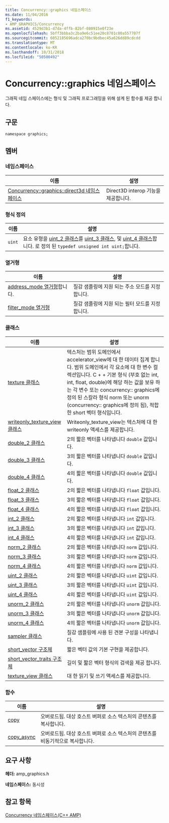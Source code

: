```yaml
---
title: Concurrency::graphics 네임스페이스
ms.date: 11/04/2016
f1_keywords:
- AMP_GRAPHICS/Concurrency
ms.assetid: 4529d3b1-d7da-4ffb-82bf-080915e0f23e
ms.openlocfilehash: 5bff3bbba3c2ba9e6c51ee20c8701c80a557707f
ms.sourcegitcommit: 6052185696adca270bc9bdbec45a626dd89cdcdd
ms.translationtype: MT
ms.contentlocale: ko-KR
ms.lasthandoff: 10/31/2018
ms.locfileid: "50500492"
---
```

# <a name="concurrencygraphics-namespace"></a>Concurrency::graphics 네임스페이스

그래픽 네임 스페이스에는 형식 및 그래픽 프로그래밍을 위해 설계 된 함수를 제공 합니다.

## <a name="syntax"></a>구문

```
namespace graphics;
```

## <a name="members"></a>멤버

### <a name="namespaces"></a>네임스페이스

|이름|설명|
|----------|-----------------|
|[Concurrency::graphics::direct3d 네임스페이스](concurrency-graphics-direct3d-namespace.md)|Direct3D interop 기능을 제공합니다.|

### <a name="typedefs"></a>형식 정의

|이름|설명|
|----------|-----------------|
|`uint`|요소 유형을 [uint_2 클래스](uint-2-class.md)를 [uint_3 클래스](uint-3-class.md), 및 [uint_4 클래스](uint-4-class.md)합니다. 로 정의 된 `typedef unsigned int uint;`합니다.|

### <a name="enumerations"></a>열거형

|이름|설명|
|----------|-----------------|
|[address_mode 열거형](concurrency-graphics-namespace-enums.md#address_mode)합니다.|질감 샘플링에 지원 되는 주소 모드를 지정 합니다.|
|[filter_mode 열거형](concurrency-graphics-namespace-enums.md#filter_mode)|질감 샘플링에 지원 되는 필터 모드를 지정 합니다.|

### <a name="classes"></a>클래스

|이름|설명|
|----------|-----------------|
|[texture 클래스](texture-class.md)|텍스처는 범위 도메인에서 accelerator_view에 대 한 데이터 집계 합니다. 범위 도메인에서 각 요소에 대 한 변수 컬렉션입니다. C + + 기본 형식 (부호 없는 int, int, float, double)에 해당 하는 값을 보유 하는 각 변수 또는 concurrency:: graphics에 정의 된 스칼라 형식 norm 또는 unorm (concurrency:: graphics에 정의 됨), 적합 한 short 벡터 형식입니다.|
|[writeonly_texture_view 클래스](writeonly-texture-view-class.md)|Writeonly_texture_view는 텍스처에 대 한 writeonly 액세스를 제공합니다.|
|[double_2 클래스](double-2-class.md)|2의 짧은 벡터를 나타냅니다 `double` 값입니다.|
|[double_3 클래스](double-3-class.md)|3의 짧은 벡터를 나타냅니다 `double` 값입니다.|
|[double_4 클래스](double-4-class.md)|4의 짧은 벡터를 나타냅니다 `double` 값입니다.|
|[float_2 클래스](float-2-class.md)|2의 짧은 벡터를 나타냅니다 `float` 값입니다.|
|[float_3 클래스](float-3-class.md)|3의 짧은 벡터를 나타냅니다 `float` 값입니다.|
|[float_4 클래스](float-4-class.md)|4의 짧은 벡터를 나타냅니다 `float` 값입니다.|
|[int_2 클래스](int-2-class.md)|2의 짧은 벡터를 나타냅니다 `int` 값입니다.|
|[int_3 클래스](int-3-class.md)|3의 짧은 벡터를 나타냅니다 `int` 값입니다.|
|[int_4 클래스](int-4-class.md)|4의 짧은 벡터를 나타냅니다 `int` 값입니다.|
|[norm_2 클래스](norm-2-class.md)|2의 짧은 벡터를 나타냅니다 `norm` 값입니다.|
|[norm_3 클래스](norm-3-class.md)|3의 짧은 벡터를 나타냅니다 `norm` 값입니다.|
|[norm_4 클래스](norm-4-class.md)|4의 짧은 벡터를 나타냅니다 `norm` 값입니다.|
|[uint_2 클래스](uint-2-class.md)|2의 짧은 벡터를 나타냅니다 `uint` 값입니다.|
|[uint_3 클래스](uint-3-class.md)|3의 짧은 벡터를 나타냅니다 `uint` 값입니다.|
|[uint_4 클래스](uint-4-class.md)|4의 짧은 벡터를 나타냅니다 `uint` 값입니다.|
|[unorm_2 클래스](unorm-2-class.md)|2의 짧은 벡터를 나타냅니다 `unorm` 값입니다.|
|[unorm_3 클래스](unorm-3-class.md)|3의 짧은 벡터를 나타냅니다 `unorm` 값입니다.|
|[unorm_4 클래스](unorm-4-class.md)|4의 짧은 벡터를 나타냅니다 `unorm` 값입니다.|
|[sampler 클래스](sampler-class.md)|질감 샘플링에 사용 된 견본 구성을 나타냅니다.|
|[short_vector 구조체](short-vector-structure.md)|짧은 벡터 값의 기본 구현을 제공합니다.|
|[short_vector_traits 구조체](short-vector-traits-structure.md)|길이 및 짧은 벡터 형식의 검색을 제공 합니다.|
|[texture_view 클래스](texture-view-class.md)|대 한 읽기 및 쓰기 액세스를 제공합니다.|

### <a name="functions"></a>함수

|이름|설명|
|----------|-----------------|
|[copy](concurrency-graphics-namespace-functions.md#copy)|오버로드됨. 대상 호스트 버퍼로 소스 텍스처의 콘텐츠를 복사합니다.|
|[copy_async](concurrency-graphics-namespace-functions.md#copy_async)|오버로드됨. 대상 호스트 버퍼로 소스 텍스처의 콘텐츠를 비동기적으로 복사합니다.|

## <a name="requirements"></a>요구 사항

**헤더:** amp_graphics.h

**네임스페이스:** 동시성

## <a name="see-also"></a>참고 항목

[Concurrency 네임스페이스(C++ AMP)](concurrency-namespace-cpp-amp.md)
